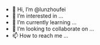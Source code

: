 - 👋 Hi, I’m @lunzhoufei
- 👀 I’m interested in ...
- 🌱 I’m currently learning ...
- 💞️ I’m looking to collaborate on ...
- 📫 How to reach me ...

<!---
lunzhoufei/lunzhoufei is a ✨ special ✨ repository because its `README.md` (this file) appears on your GitHub profile.
You can click the Preview link to take a look at your changes.
--->
